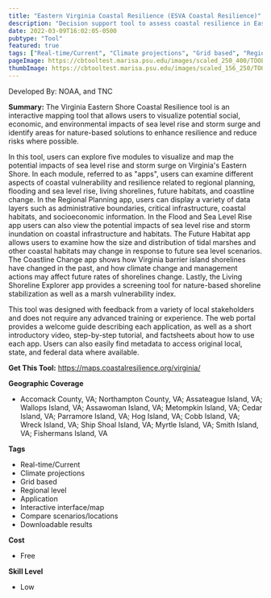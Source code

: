 ```yaml
---
title: "Eastern Virginia Coastal Resilience (ESVA Coastal Resilience)"
description: "Decision support tool to assess coastal resilience in Eastern Virginia "
date: 2022-03-09T16:02:05-0500
pubtype: "Tool"
featured: true
tags: ["Real-time/Current", "Climate projections", "Grid based", "Regional level", "Application", "Interactive interface/map", "Compare scenarios/locations", "Downloadable results"]
pageImage: https://cbtooltest.marisa.psu.edu/images/scaled_250_400/TOOLID_10.0_ScreenCapture-1.png
thumbImage: https://cbtooltest.marisa.psu.edu/images/scaled_156_250/TOOLID_10.0_ScreenCapture-1.png
---
```

Developed By: NOAA, and TNC

**Summary:** The Virginia Eastern Shore Coastal Resilience tool is an interactive mapping tool that allows users to visualize potential social, economic, and environmental impacts of sea level rise and storm surge and identify areas for nature-based solutions to enhance resilience and reduce risks where possible.

In this tool, users can explore five modules to visualize and map the potential impacts of sea level rise and storm surge on Virginia's Eastern Shore. In each module, referred to as "apps", users can examine different aspects of coastal vulnerability and resilience related to regional planning, flooding and sea level rise, living shorelines, future habitats, and coastline change. In the Regional Planning app, users can display a variety of data layers such as administrative boundaries, critical infrastructure, coastal habitats, and socioeconomic information. In the Flood and Sea Level Rise app users can also view the potential impacts of sea level rise and storm inundation on coastal infrastructure and habitats. The Future Habitat app allows users to examine how the size and distribution of tidal marshes and other coastal habitats may change in response to future sea level scenarios. The Coastline Change app shows how Virginia barrier island shorelines have changed in the past, and how climate change and management actions may affect future rates of shorelines change. Lastly, the Living Shoreline Explorer app provides a screening tool for nature-based shoreline stabilization as well as a marsh vulnerability index. 

This tool was designed with feedback from a variety of local stakeholders and does not require any advanced training or experience. The web portal provides a welcome guide describing each application, as well as a short introductory video, step-by-step tutorial, and factsheets about how to use each app. Users can also easily find metadata to access original local, state, and federal data where available. 

__**Get This Tool:**__ https://maps.coastalresilience.org/virginia/

__**Geographic Coverage**__
- Accomack County, VA; Northampton County, VA; Assateague Island, VA; Wallops Island, VA; Assawoman Island, VA; Metompkin Island, VA; Cedar Island, VA; Parramore Island, VA; Hog Island, VA; Cobb Island, VA; Wreck Island, VA; Ship Shoal Island, VA; Myrtle Island, VA; Smith Island, VA; Fishermans Island, VA

__**Tags**__
-  Real-time/Current
-  Climate projections
-  Grid based
-  Regional level
-  Application
-  Interactive interface/map
-  Compare scenarios/locations
-  Downloadable results

__**Cost**__
- Free

__**Skill Level**__
- Low
